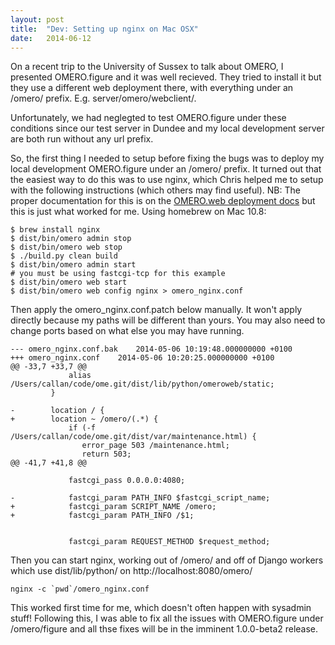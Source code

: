 ```yaml
---
layout: post
title:  "Dev: Setting up nginx on Mac OSX"
date:   2014-06-12
---
```



On a recent trip to the University of Sussex to talk about OMERO,
I presented OMERO.figure and it was well recieved. They tried to
install it but they use a different web deployment there,
with everything under an /omero/ prefix. E.g. server/omero/webclient/.

Unfortunately, we had neglegted to test OMERO.figure under these conditions
since our test server in Dundee and my local development server are both
run without any url prefix.

So, the first thing I needed to setup before fixing the bugs was to deploy
my local development OMERO.figure under an /omero/ prefix. It turned out
that the easiest way to do this was to use nginx, which Chris helped me
to setup with the following instructions (which others may find useful).
NB: The proper documentation for this is on the
[OMERO.web deployment docs](https://www.openmicroscopy.org/site/support/omero5/sysadmins/unix/install-web.html)
but this is just what worked for me.
Using homebrew on Mac 10.8:

	$ brew install nginx
	$ dist/bin/omero admin stop
	$ dist/bin/omero web stop
	$ ./build.py clean build
	$ dist/bin/omero admin start
	# you must be using fastcgi-tcp for this example
	$ dist/bin/omero web start
	$ dist/bin/omero web config nginx > omero_nginx.conf


Then apply the omero_nginx.conf.patch below manually. It won't apply directly because
my paths will be different than yours. You may also need to change ports based on
what else you may have running.

	--- omero_nginx.conf.bak	2014-05-06 10:19:48.000000000 +0100
	+++ omero_nginx.conf	2014-05-06 10:20:25.000000000 +0100
	@@ -33,7 +33,7 @@
	             alias /Users/callan/code/ome.git/dist/lib/python/omeroweb/static;
	         }
	 
	-        location / {
	+        location ~ /omero/(.*) {
	             if (-f /Users/callan/code/ome.git/dist/var/maintenance.html) {
	                error_page 503 /maintenance.html;
	                return 503;
	@@ -41,7 +41,8 @@
	 
	             fastcgi_pass 0.0.0.0:4080;
	 
	-            fastcgi_param PATH_INFO $fastcgi_script_name;
	+            fastcgi_param SCRIPT_NAME /omero;
	+            fastcgi_param PATH_INFO /$1;
 
 
	             fastcgi_param REQUEST_METHOD $request_method;


Then you can start nginx, working out of /omero/ and off of Django workers which use dist/lib/python/ on http://localhost:8080/omero/

	nginx -c `pwd`/omero_nginx.conf


This worked first time for me, which doesn't often happen with sysadmin stuff!
Following this, I was able to fix all the issues with OMERO.figure under /omero/figure
and all thse fixes will be in the imminent 1.0.0-beta2 release.



